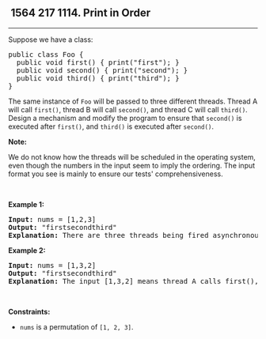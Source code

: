 <h2> 1564 217
1114. Print in Order</h2><hr><div><p>Suppose we have a class:</p>

<pre>public class Foo {
  public void first() { print("first"); }
  public void second() { print("second"); }
  public void third() { print("third"); }
}
</pre>

<p>The same instance of <code>Foo</code> will be passed to three different threads. Thread A will call <code>first()</code>, thread B will call <code>second()</code>, and thread C will call <code>third()</code>. Design a mechanism and modify the program to ensure that <code>second()</code> is executed after <code>first()</code>, and <code>third()</code> is executed after <code>second()</code>.</p>

<p><strong>Note:</strong></p>

<p>We do not know how the threads will be scheduled in the operating system, even though the numbers in the input seem to imply the ordering. The input format you see is mainly to ensure our tests' comprehensiveness.</p>

<p>&nbsp;</p>
<p><strong class="example">Example 1:</strong></p>

<pre><strong>Input:</strong> nums = [1,2,3]
<strong>Output:</strong> "firstsecondthird"
<strong>Explanation:</strong> There are three threads being fired asynchronously. The input [1,2,3] means thread A calls first(), thread B calls second(), and thread C calls third(). "firstsecondthird" is the correct output.
</pre>

<p><strong class="example">Example 2:</strong></p>

<pre><strong>Input:</strong> nums = [1,3,2]
<strong>Output:</strong> "firstsecondthird"
<strong>Explanation:</strong> The input [1,3,2] means thread A calls first(), thread B calls third(), and thread C calls second(). "firstsecondthird" is the correct output.
</pre>

<p>&nbsp;</p>
<p><strong>Constraints:</strong></p>

<ul>
	<li><code>nums</code> is a permutation of <code>[1, 2, 3]</code>.</li>
</ul>
</div>